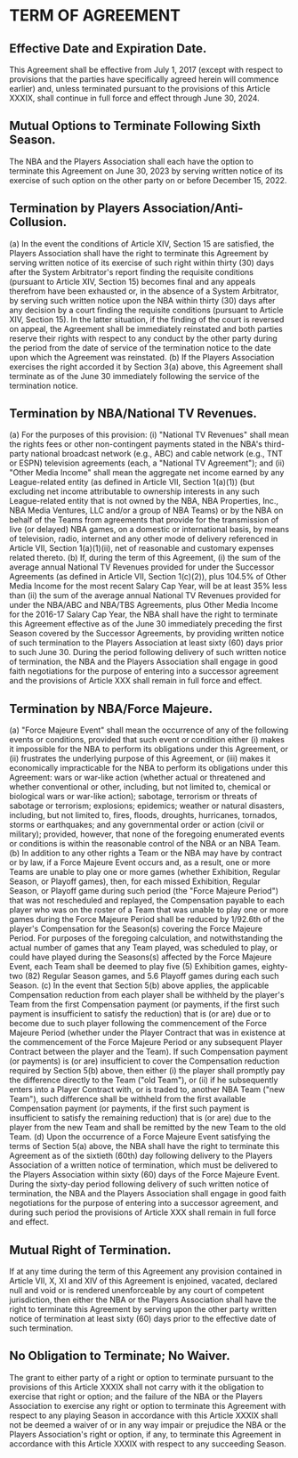 # TERM OF AGREEMENT

## Effective Date and Expiration Date.

This Agreement shall be effective from July 1, 2017 (except with respect to provisions that the parties have specifically agreed herein will commence earlier) and, unless terminated pursuant to the provisions of this Article XXXIX, shall continue in full force and effect through June 30, 2024.

## Mutual Options to Terminate Following Sixth Season.

The NBA and the Players Association shall each have the option to terminate this Agreement on June 30, 2023 by serving written notice of its exercise of such option on the other party on or before December 15, 2022.

## Termination by Players Association/Anti-Collusion.

(a) In the event the conditions of Article XIV, Section 15 are satisfied, the Players Association shall have the right to terminate this Agreement by serving written notice of its exercise of such right within thirty (30) days after the System Arbitrator's report finding the requisite conditions (pursuant to Article XIV, Section 15) becomes final and any appeals therefrom have been exhausted or, in the absence of a System Arbitrator, by serving such written notice upon the NBA within thirty (30) days after any decision by a court finding the requisite conditions (pursuant to Article XIV, Section 15). In the latter situation, if the finding of the court is reversed on appeal, the Agreement shall be immediately reinstated and both parties reserve their rights with respect to any conduct by the other party during the period from the date of service of the termination notice to the date upon which the Agreement was reinstated.
(b) If the Players Association exercises the right accorded it by Section 3(a) above, this Agreement shall terminate as of the June 30 immediately following the service of the termination notice.

## Termination by NBA/National TV Revenues.

(a) For the purposes of this provision: (i) "National TV Revenues" shall mean the rights fees or other non-contingent payments stated in the NBA's third-party national broadcast network (e.g., ABC) and cable network (e.g., TNT or ESPN) television agreements (each, a "National TV Agreement"); and (ii) "Other Media Income" shall mean the aggregate net income earned by any League-related entity (as defined in Article VII, Section 1(a)(1)) (but excluding net income attributable to ownership interests in any such League-related entity that is not owned by the NBA, NBA Properties, Inc., NBA Media Ventures, LLC and/or a group of NBA Teams) or by the NBA on behalf of the Teams from agreements that provide for the transmission of live (or delayed) NBA games, on a domestic or international basis, by means of television, radio, internet and any other mode of delivery referenced in Article VII, Section 1(a)(1)(ii), net of reasonable and customary expenses related thereto.
(b) If, during the term of this Agreement, (i) the sum of the average annual National TV Revenues provided for under the Successor Agreements (as defined in Article VII, Section 1(c)(2)), plus 104.5\% of Other Media Income for the most recent Salary Cap Year, will be at least 35\% less than (ii) the sum of the average annual National TV Revenues provided for under the NBA/ABC and NBA/TBS Agreements, plus Other Media Income for the 2016-17 Salary Cap Year, the NBA shall have the right to terminate this Agreement effective as of the June 30 immediately preceding the first Season covered by the Successor Agreements, by providing written notice of such termination to the Players Association at least sixty (60) days prior to such June 30. During the period following delivery of such written notice of termination, the NBA and the Players Association shall engage in good faith negotiations for the purpose of entering into a successor agreement and the provisions of Article XXX shall remain in full force and effect.

## Termination by NBA/Force Majeure.

(a) "Force Majeure Event" shall mean the occurrence of any of the following events or conditions, provided that such event or condition either (i) makes it impossible for the NBA to perform its obligations under this Agreement, or (ii) frustrates the underlying purpose of this Agreement, or (iii) makes it economically impracticable for the NBA to perform its obligations under this Agreement: wars or war-like action (whether actual or threatened and whether conventional or other, including, but not limited to, chemical or biological wars or war-like action); sabotage, terrorism or threats of sabotage or terrorism; explosions; epidemics; weather or natural disasters, including, but not limited to, fires, floods, droughts, hurricanes, tornados, storms or earthquakes; and any governmental order or action (civil or military); provided, however, that none of the foregoing enumerated events or conditions is within the reasonable control of the NBA or an NBA Team.
(b) In addition to any other rights a Team or the NBA may have by contract or by law, if a Force Majeure Event occurs and, as a result, one or more Teams are unable to play one or more games (whether Exhibition, Regular Season, or Playoff games), then, for each missed Exhibition, Regular Season, or Playoff game during such period (the "Force Majeure Period") that was not rescheduled and replayed, the Compensation payable to each player who was on the roster of a Team that was unable to play one or more games during the Force Majeure Period shall be reduced by 1/92.6th of the player's Compensation for the Season(s) covering the Force Majeure Period. For purposes of the foregoing calculation, and notwithstanding the actual number of games that any Team played, was scheduled to play, or could have played during the Seasons(s) affected by the Force Majeure Event, each Team shall be deemed to play five (5) Exhibition games, eighty-two (82) Regular Season games, and 5.6 Playoff games during each such Season.
(c) In the event that Section 5(b) above applies, the applicable Compensation reduction from each player shall be withheld by the player's Team from the first Compensation payment (or payments, if the first such payment is insufficient to satisfy the reduction) that is (or are) due or to become due to such player following the commencement of the Force Majeure Period (whether under the Player Contract that was in existence at the commencement of the Force Majeure Period or any subsequent Player Contract between the player and the Team). If such Compensation payment (or payments) is (or are) insufficient to cover the Compensation reduction required by Section 5(b) above, then either (i) the player shall promptly pay the difference directly to the Team ("old Team"), or (ii) if he subsequently enters into a Player Contract with, or is traded to, another NBA Team ("new Team"), such difference shall be withheld from the first available Compensation payment (or payments, if the first such payment is insufficient to satisfy the remaining reduction) that is (or are) due to the player from the new Team and shall be remitted by the new Team to the old Team.
(d) Upon the occurrence of a Force Majeure Event satisfying the terms of Section 5(a) above, the NBA shall have the right to terminate this Agreement as of the sixtieth (60th) day following delivery to the Players Association of a written notice of termination, which must be delivered to the Players Association within sixty (60) days of the Force Majeure Event. During the sixty-day period following delivery of such written notice of termination, the NBA and the Players Association shall engage in good faith negotiations for the purpose of entering into a successor agreement, and during such period the provisions of Article XXX shall remain in full force and effect.

## Mutual Right of Termination.

If at any time during the term of this Agreement any provision contained in Article VII, X, XI and XIV of this Agreement is enjoined, vacated, declared null and void or is rendered unenforceable by any court of competent jurisdiction, then either the NBA or the Players Association shall have the right to terminate this Agreement by serving upon the other party written notice of termination at least sixty (60) days prior to the effective date of such termination.


## No Obligation to Terminate; No Waiver.

The grant to either party of a right or option to terminate pursuant to the provisions of this Article XXXIX shall not carry with it the obligation to exercise that right or option; and the failure of the NBA or the Players Association to exercise any right or option to terminate this Agreement with respect to any playing Season in accordance with this Article XXXIX shall not be deemed a waiver of or in any way impair or prejudice the NBA or the Players Association's right or option, if any, to terminate this Agreement in accordance with this Article XXXIX with respect to any succeeding Season.
